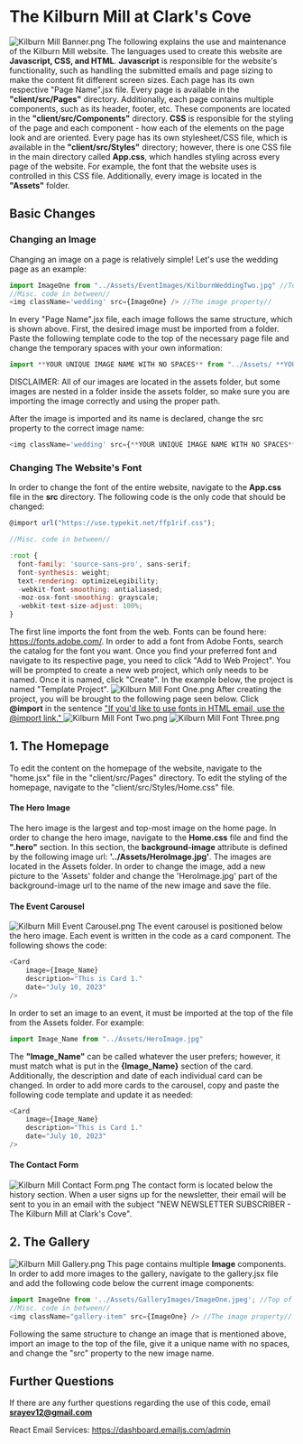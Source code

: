 # The Kilburn Mill at Clark's Cove
![Kilburn Mill Banner.png](https://github.com/SamRayev/TheKilburnMill-OfficialWebsite/blob/main/client/src/Assets/GithubImages/Kilburn%20Mill%20Banner.png)
The following explains the use and maintenance of the Kilburn Mill website.
The languages used to create this website are **Javascript, CSS, and HTML**. **Javascript** is responsible for the website's functionality, such as handling the submitted emails and page sizing to make the content fit different screen sizes. Each page has its own respective "Page Name".jsx file. Every page is available in the **"client/src/Pages"** directory. Additionally, each page contains multiple components, such as its header, footer, etc. These components are located in the **"client/src/Components"** directory. **CSS** is responsible for the styling of the page and each component - how each of the elements on the page look and are oriented. Every page has its own stylesheet/CSS file, which is available in the **"client/src/Styles"** directory; however, there is one CSS file in the main directory called **App.css**, which handles styling across every page of the website. For example, the font that the website uses is controlled in this CSS file. Additionally, every image is located in the **"Assets"** folder. 

## Basic Changes

### Changing an Image
Changing an image on a page is relatively simple!
Let's use the wedding page as an example: 
```javascript
import ImageOne from "../Assets/EventImages/KilburnWeddingTwo.jpg" //Top of the code//
//Misc. code in between//
<img className='wedding' src={ImageOne} /> //The image property//
```
In every "Page Name".jsx file, each image follows the same structure, which is shown above. First, the desired image must be imported from a folder. Paste the following template code to the top of the necessary page file and change the temporary spaces with your own information:
```javascript
import **YOUR UNIQUE IMAGE NAME WITH NO SPACES** from "../Assets/ **YOUR IMAGE FILE NAME** .jpg" //Top of the code//
```
DISCLAIMER: All of our images are located in the assets folder, but some images are nested in a folder inside the assets folder, so make sure you are importing the image correctly and using the proper path.

After the image is imported and its name is declared, change the src property to the correct image name:
```javascript
<img className='wedding' src={**YOUR UNIQUE IMAGE NAME WITH NO SPACES**} /> //The image property//
```

### Changing The Website's Font
In order to change the font of the entire website, navigate to the **App.css** file in the **src** directory. The following code is the only code that should be changed:
```javascript
@import url("https://use.typekit.net/ffp1rif.css");

//Misc. code in between//

:root {
  font-family: 'source-sans-pro', sans-serif;
  font-synthesis: weight;
  text-rendering: optimizeLegibility;
  -webkit-font-smoothing: antialiased;
  -moz-osx-font-smoothing: grayscale;
  -webkit-text-size-adjust: 100%;
}
```
The first line imports the font from the web. Fonts can be found here: https://fonts.adobe.com/. In order to add a font from Adobe Fonts, search the catalog for the font you want. Once you find your preferred font and navigate to its respective page, you need to click "Add to Web Project". You will be prompted to create a new web project, which only needs to be named. Once it is named, click "Create". In the example below, the project is named "Template Project".
![Kilburn Mill Font One.png](https://github.com/SamRayev/TheKilburnMill-OfficialWebsite/blob/main/client/src/Assets/GithubImages/Source%20Serif%20_%20Adobe%20Fonts%20-%20Google%20Chrome%208_3_2023%207_37_10%20PM.png)
After creating the project, you will be brought to the following page seen below. Click **@import** in the sentence <ins>"If you'd like to use fonts in HTML email, use the @import link." </ins>
![Kilburn Mill Font Two.png](https://github.com/SamRayev/TheKilburnMill-OfficialWebsite/blob/main/client/src/Assets/GithubImages/Source%20Serif%20_%20Adobe%20Fonts%20-%20Google%20Chrome%208_3_2023%207_43_27%20PM%20(2).png)
![Kilburn Mill Font Three.png](https://github.com/SamRayev/TheKilburnMill-OfficialWebsite/blob/main/client/src/Assets/GithubImages/Source%20Serif%20_%20Adobe%20Fonts%20-%20Google%20Chrome%208_3_2023%207_43_31%20PM%20(2).png)
## 1. The Homepage
To edit the content on the homepage of the website, navigate to the "home.jsx" file in the "client/src/Pages" directory. To edit the styling of the homepage, navigate to the "client/src/Styles/Home.css" file. 

 #### The Hero Image 
The hero image is the largest and top-most image on the home page. In order to change the hero image, navigate to the **Home.css** file and find the **".hero"** section. In this section, the **background-image** attribute is defined by the following image url: **'../Assets/HeroImage.jpg'**. The images are located in the Assets folder. In order to change the image, add a new picture to the 'Assets' folder and change the 'HeroImage.jpg' part of the background-image url to the name of the new image and save the file.

 #### The Event Carousel
 ![Kilburn Mill Event Carousel.png](https://github.com/SamRayev/TheKilburnMill-OfficialWebsite/blob/main/client/src/Assets/GithubImages/Kilburn%20Mill%20Events.png)
The event carousel is positioned below the hero image. Each event is written in the code as a card component. The following shows the code:
```javascript
<Card
    image={Image_Name}
    description="This is Card 1."
    date="July 10, 2023"
/>
```

In order to set an image to an event, it must be imported at the top of the file from the Assets folder. For example: 
```javascript
import Image_Name from "../Assets/HeroImage.jpg"
```

The **"Image_Name"** can be called whatever the user prefers; however, it must match what is put in the **{Image_Name}** section of the card. Additionally, the description and date of each individual card can be changed. In order to add more cards to the carousel, copy and paste the following code template and update it as needed:
```javascript
<Card
    image={Image_Name}
    description="This is Card 1."
    date="July 10, 2023"
/>
```

 #### The Contact Form
 ![Kilburn Mill Contact Form.png](https://github.com/SamRayev/TheKilburnMill-OfficialWebsite/blob/main/client/src/Assets/GithubImages/Kilburn%20Mill%20Contact%20Form.png)
 The contact form is located below the history section. When a user signs up for the newsletter, their email will be sent to you in an email with the subject "NEW NEWSLETTER SUBSCRIBER - The Kilburn Mill at Clark's Cove". 

## 2. The Gallery
 ![Kilburn Mill Gallery.png](https://github.com/SamRayev/TheKilburnMill-OfficialWebsite/blob/main/client/src/Assets/GithubImages/Kilburn%20Mill%20Gallery.png)
This page contains multiple **Image** components. In order to add more images to the gallery, navigate to the gallery.jsx file and add the following code below the current image components:
```javascript
import ImageOne from '../Assets/GalleryImages/ImageOne.jpeg'; //Top of the code//
//Misc. code in between//
<img className="gallery-item" src={ImageOne} /> //The image property//
```
Following the same structure to change an image that is mentioned above, import an image to the top of the file, give it a unique name with no spaces, and change the "src" property to the new image name.

## Further Questions
If there are any further questions regarding the use of this code, email **srayev12@gmail.com**

React Email Services: https://dashboard.emailjs.com/admin
